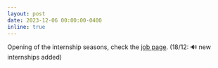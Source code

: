 ```yaml
---
layout: post
date: 2023-12-06 00:00:00-0400
inline: true
---
```


Opening of the internship seasons, check the <a href="{{ '/job' | relative_url }}">job page</a>. (18/12: 🔊 new internships added)